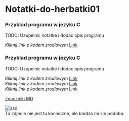 # Notatki-do-herbatki01

### Przyklad programu w jezyku C

TODO: Uzupelnic notatke i dodac opis programu

_Kliknij link z kodem zrodlowym_ [Link](https://github.com/Alphacentauri01/Notatki-do-herbatki01/blob/master/programy.cpp)

### Przyklad programu w jezyku C

TODO: Uzupelnic notatke i dodac opis programu

_Kliknij link z kodem zrodlowym_ [Link](https://github.com/Alphacentauri01/Notatki-do-herbatki01/blob/master/programy2.cpp)  
_Kliknij link z kodem zrodlowym_ [Link](https://github.com/Alphacentauri01/Notatki-do-herbatki01/blob/master/Zadanie%205.cpp)  
_Kliknij link z kodem zrodlowym_ [Link](https://github.com/Alphacentauri01/Notatki-do-herbatki01/blob/master/zadanie%20z%20heronem.doc)
  
  
  
[Znaczniki MD](https://en.wikipedia.org/wiki/Markdown)


![asd](http://ocdn.eu/images/pulscms/ZTc7MDA_/69b1ca79f93ec522ce597f82a58b620a.jpg)  
To zdjecie nie jest tu konieczne, ale bardzo mi sie podoba.
